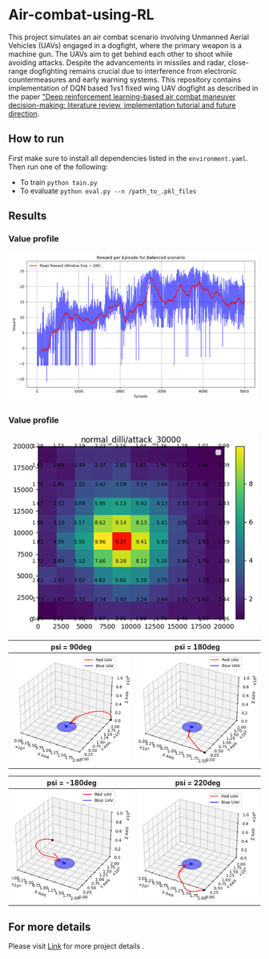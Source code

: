 # Air-combat-using-RL

This project simulates an air combat scenario involving Unmanned Aerial Vehicles (UAVs) engaged in a dogfight, where the primary weapon is a machine gun. The UAVs aim to get behind each other to shoot while avoiding attacks. Despite the advancements in missiles and radar, close-range dogfighting remains crucial due to interference from electronic countermeasures and early warning systems. This repository contains implementation of DQN based 1vs1 fixed wing UAV dogfight as described in the paper
["Deep reinforcement learning-based air combat maneuver decision-making: literature review, implementation tutorial and future direction](https://doi.org/10.1007/s10462-023-10620-2).





## How to run

First make sure to install all dependencies listed in the `environment.yaml`. Then run one of the following:

 * To train `python tain.py`
 * To evaluate `python eval.py --n /path_to_.pkl_files`

## Results

### Value profile
<img src="assert/bal_plt.png" width="500"/>

### Value profile
<img src="assert/V.png" width="500"/>

|  psi = 90deg                         |  psi = 180deg                      |
|:------------------------------------------:|:------------------------------------------------:|
| <img src="assert/1.png" width="300"/> | <img src="assert/2.png" width="300"/> |


|  psi = -180deg                         |  psi = 220deg                      |
|:------------------------------------------:|:------------------------------------------------:|
| <img src="assert/3.png" width="300"/> | <img src="assert/4.png" width="300"/> |



## For more details

Please visit [Link](https://docs.google.com/presentation/d/e/2PACX-1vQWc_dwcof_kpDOQ1M18drhdR3xrHWK9JENf_uNw397PkokbzyM3R6ledW2v6dtVbm3yYUAX8nYwaUd/pub?start=true&loop=true&delayms=3000&slide=id.p1) for more project details .
